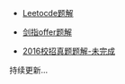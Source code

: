 - [Leetocde题解](https://github.com/CyC2018/CodeInterview/blob/master/Leetocde%E9%A2%98%E8%A7%A3.md)

- [剑指offer题解](https://github.com/CyC2018/CodeInterview/blob/master/%E5%89%91%E6%8C%87offer%E9%A2%98%E8%A7%A3.md)

- [2016校招真题题解-未完成](https://github.com/CyC2018/CodeInterview/blob/master/2016%E6%A0%A1%E6%8B%9B%E7%9C%9F%E9%A2%98%E9%A2%98%E8%A7%A3.md)

持续更新...

